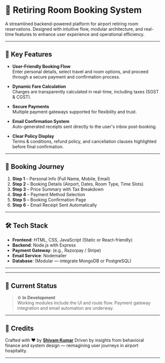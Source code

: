 # 🏨 Retiring Room Booking System

A streamlined backend-powered platform for airport retiring room reservations. Designed with intuitive flow, modular architecture, and real-time features to enhance user experience and operational efficiency.

---

## 📌 Key Features

- **User-Friendly Booking Flow**  
  Enter personal details, select travel and room options, and proceed through a secure payment and confirmation process.

- **Dynamic Fare Calculation**  
  Charges are transparently calculated in real-time, including taxes (SGST & CGST).

- **Secure Payments**  
  Multiple payment gateways supported for flexibility and trust.

- **Email Confirmation System**  
  Auto-generated receipts sent directly to the user's inbox post-booking.

- **Clear Policy Display**  
  Terms & conditions, refund policy, and cancellation clauses highlighted before final confirmation.

---

## 🧭 Booking Journey

1. **Step 1** – Personal Info (Full Name, Mobile, Email)  
2. **Step 2** – Booking Details (Airport, Dates, Room Type, Time Slots)  
3. **Step 3** – Price Summary with Tax Breakdown  
4. **Step 4** – Payment Method Selection  
5. **Step 5** – Booking Confirmation Page  
6. **Step 6** – Email Receipt Sent Automatically

---

## 🛠️ Tech Stack

- **Frontend**: HTML, CSS, JavaScript (Static or React-friendly)
- **Backend**: Node.js with Express
- **Payment Gateway**: (e.g., Razorpay / Stripe)
- **Email Service**: Nodemailer
- **Database**: (Modular — integrate MongoDB or PostgreSQL)

---


---

## 🚀 Current Status

> ⚙️ **In Development**  
Working modules include the UI and route flow. Payment gateway integration and email automation are underway.

---

## 🙌 Credits

Crafted with ❤️ by [**Shivam Kumar**](shivam.wtf)
Driven by insights from behavioral finance and system design — reimagining user journeys in airport hospitality.

---
